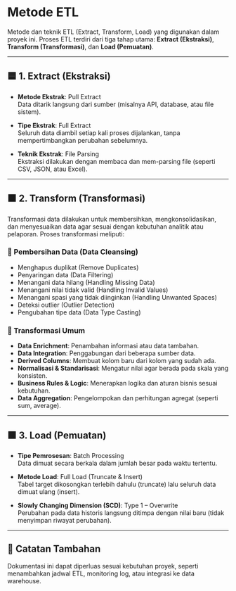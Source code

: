# Metode ETL

Metode dan teknik ETL (Extract, Transform, Load) yang digunakan dalam proyek ini. Proses ETL terdiri dari tiga tahap utama: **Extract (Ekstraksi)**, **Transform (Transformasi)**, dan **Load (Pemuatan)**.

---

## 🟦 1. Extract (Ekstraksi)

- **Metode Ekstrak**: Pull Extract  
  Data ditarik langsung dari sumber (misalnya API, database, atau file sistem).

- **Tipe Ekstrak**: Full Extract  
  Seluruh data diambil setiap kali proses dijalankan, tanpa mempertimbangkan perubahan sebelumnya.

- **Teknik Ekstrak**: File Parsing  
  Ekstraksi dilakukan dengan membaca dan mem-parsing file (seperti CSV, JSON, atau Excel).

---

## 🟧 2. Transform (Transformasi)

Transformasi data dilakukan untuk membersihkan, mengkonsolidasikan, dan menyesuaikan data agar sesuai dengan kebutuhan analitik atau pelaporan. Proses transformasi meliputi:

### 🔹 Pembersihan Data (Data Cleansing)
- Menghapus duplikat (Remove Duplicates)
- Penyaringan data (Data Filtering)
- Menangani data hilang (Handling Missing Data)
- Menangani nilai tidak valid (Handling Invalid Values)
- Menangani spasi yang tidak diinginkan (Handling Unwanted Spaces)
- Deteksi outlier (Outlier Detection)
- Pengubahan tipe data (Data Type Casting)

### 🔹 Transformasi Umum
- **Data Enrichment**: Penambahan informasi atau data tambahan.
- **Data Integration**: Penggabungan dari beberapa sumber data.
- **Derived Columns**: Membuat kolom baru dari kolom yang sudah ada.
- **Normalisasi & Standarisasi**: Mengatur nilai agar berada pada skala yang konsisten.
- **Business Rules & Logic**: Menerapkan logika dan aturan bisnis sesuai kebutuhan.
- **Data Aggregation**: Pengelompokan dan perhitungan agregat (seperti sum, average).

---

## 🟩 3. Load (Pemuatan)

- **Tipe Pemrosesan**: Batch Processing  
  Data dimuat secara berkala dalam jumlah besar pada waktu tertentu.

- **Metode Load**: Full Load (Truncate & Insert)  
  Tabel target dikosongkan terlebih dahulu (truncate) lalu seluruh data dimuat ulang (insert).

- **Slowly Changing Dimension (SCD)**: Type 1 – Overwrite  
  Perubahan pada data historis langsung ditimpa dengan nilai baru (tidak menyimpan riwayat perubahan).

---

## 📌 Catatan Tambahan

Dokumentasi ini dapat diperluas sesuai kebutuhan proyek, seperti menambahkan jadwal ETL, monitoring log, atau integrasi ke data warehouse.

